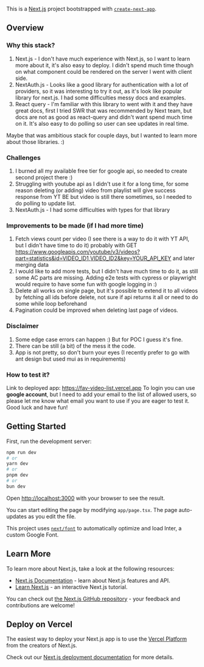 This is a [Next.js](https://nextjs.org/) project bootstrapped
with [`create-next-app`](https://github.com/vercel/next.js/tree/canary/packages/create-next-app).

## Overview

### Why this stack?

1. Next.js - I don't have much experience with Next.js, so I want to learn more about it, it's also easy to deploy. I
   didn't
   spend much time though on what component could be rendered on the server I went with client side.
2. NextAuth.js - Looks like a good library for authentication with a lot of providers, so it was interesting to try it
   out, as it's look like popular library for next.js. I had some difficulties messy docs and examples.
3. React query - I'm familiar with this library to went with it and they have great docs, first I tried SWR that was
   recommended by Next team, but docs are not as good as react-query and didn't want spend much time on it. It's also
   easy to do polling so user can see updates in real time.

Maybe that was ambitious stack for couple days, but I wanted to learn more about those libraries. :)

### Challenges

1. I burned all my available free tier for google api, so needed to create second project there :)
2. Struggling with youtube api as I didn't use it for a long time, for some reason deleting (or adding) video from
   playlist will
   give success response from YT BE but video is still there sometimes, so I needed to do polling to update list.
3. NextAuth.js - I had some difficulties with types for that library

### Improvements to be made (if I had more time)

1. Fetch views count per video (I see there is a way to do it with YT API, but I didn't have time to do it) probably
   with GET https://www.googleapis.com/youtube/v3/videos?part=statistics&id=VIDEO_ID1,VIDEO_ID2&key=YOUR_API_KEY and
   later merging data
2. I would like to add more tests, but I didn't have much time to do it, as still some AC parts are missing. Adding e2e
   tests with cypress or playwright would require to have some fun with google logging in :)
3. Delete all works on single page, but it's possible to extend it to all videos by fetching all ids before delete, not
   sure if api returns it all or need to do some while loop beforehand
4. Pagination could be improved when deleting last page of videos.

### Disclaimer 

1. Some edge case errors can happen :) But for POC I guess it's fine.
2. There can be still (a bit) of the mess it the code.
3. App is not pretty, so don't burn your eyes (I recently prefer to go with ant design but used mui as in requirements)

### How to test it?

Link to deployed app: https://fav-video-list.vercel.app
To login you can use **google account**, but I need to add your email to the list of allowed users, so please let me know
what email you want to use if you are eager to test it. Good luck and have fun!

## Getting Started

First, run the development server:

```bash
npm run dev
# or
yarn dev
# or
pnpm dev
# or
bun dev
```

Open [http://localhost:3000](http://localhost:3000) with your browser to see the result.

You can start editing the page by modifying `app/page.tsx`. The page auto-updates as you edit the file.

This project uses [`next/font`](https://nextjs.org/docs/basic-features/font-optimization) to automatically optimize and
load Inter, a custom Google Font.

## Learn More

To learn more about Next.js, take a look at the following resources:

- [Next.js Documentation](https://nextjs.org/docs) - learn about Next.js features and API.
- [Learn Next.js](https://nextjs.org/learn) - an interactive Next.js tutorial.

You can check out [the Next.js GitHub repository](https://github.com/vercel/next.js/) - your feedback and contributions
are welcome!

## Deploy on Vercel

The easiest way to deploy your Next.js app is to use
the [Vercel Platform](https://vercel.com/new?utm_medium=default-template&filter=next.js&utm_source=create-next-app&utm_campaign=create-next-app-readme)
from the creators of Next.js.

Check out our [Next.js deployment documentation](https://nextjs.org/docs/deployment) for more details.
